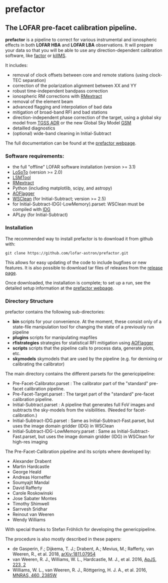 # prefactor
## The LOFAR pre-facet calibration pipeline.

**prefactor** is a pipeline to correct for various instrumental and ionospheric effects in both **LOFAR HBA** and **LOFAR LBA** observations.
It will prepare your data so that you will be able to use any direction-dependent calibration software, like [factor](https://github.com/lofar-astron/factor) or [killMS](https://github.com/saopicc/killMS/).

It includes:
* removal of clock offsets between core and remote stations (using clock-TEC separation)
* correction of the polarization alignment between XX and YY
* robust time-independent bandpass correction
* ionospheric RM corrections with [RMextract](https://github.com/lofar-astron/RMextract/)
* removal of the element beam
* advanced flagging and interpolation of bad data
* mitigation of broad-band RFI and bad stations
* direction-independent phase correction of the target, using a global sky model from [TGSS ADR](https://http://tgssadr.strw.leidenuniv.nl/)  or the new Global Sky Model [GSM](http://172.104.228.177/)
* detailled diagnostics
* (optional) wide-band cleaning in Initial-Subtract

The full documentation can be found at the [prefactor webpage](https://www.astron.nl/citt/prefactor/).

### Software requirements:
* the full "offline" LOFAR software installation (version >= 3.1)
* [LoSoTo](https://github.com/revoltek/losoto) (version >= 2.0)
* [LSMTool](https://github.com/darafferty/LSMTool)
* [RMextract](https://github.com/maaijke/RMextract)
* Python (including matplotlib, scipy, and astropy)
* [AOFlagger](https://sourceforge.net/p/aoflagger/wiki/Home/)
* [WSClean](https://sourceforge.net/projects/wsclean) (for Initial-Subtract; version >= 2.5)
* for Initial-Subtract-IDG(-LowMemory).parset: WSClean must be compiled with [IDG](https://gitlab.com/astron-idg/idg)
* APLpy (for Initial-Subtract)

### Installation
The recommended way to install prefactor is to download it from github with:

```
git clone https://github.com/lofar-astron/prefactor.git
```

This allows for easy updating of the code to include bugfixes or new features.
It is also possible to download tar files of releases from the [release page](https://github.com/lofar-astron/prefactor/releases).

Once downloaded, the installation is complete; to set up a run, see the detailed setup information at the [prefactor webpage](https://www.astron.nl/citt/prefactor/).

### Directory Structure
prefactor contains the following sub-directories:
* **bin** scripts for your convenience. At the moment, these consist only of a state-file manipulation tool for changing the state of a previously run pipeline
* **plugins** scripts for manipulating mapfiles
* **rfistrategies** strategies for statistical RFI mitigation using [AOFlagger](https://sourceforge.net/p/aoflagger/wiki/Home/)
* **scripts** scripts that the pipeline calls to process data, generate plots, etc.
* **skymodels** skymodels that are used by the pipeline (e.g. for demixing or calibrating the calibrator)


The main directory contains the different parsets for the genericpipeline:
* Pre-Facet-Calibrator.parset : The calibrator part of the "standard" pre-facet calibration pipeline.
* Pre-Facet-Target.parset : The target part of the "standard" pre-facet calibration pipeline.
* Initial-Subtract.parset : A pipeline that generates full FoV images and subtracts the sky-models from the visibilities. (Needed for facet-calibration.)
* Initial-Subtract-IDG.parset : Same as Initial-Subtract-Fast.parset, but uses the image domain gridder (IDG) in WSClean
* Initial-Subtract-IDG-LowMemory.parset : Same as Initial-Subtract-Fast.parset, but uses the image domain gridder (IDG) in WSClean for high-res imaging


The Pre-Facet-Calibration pipeline and its scripts where developed by:
* Alexander Drabent <alex somewhere tls-tautenburg.de>
* Martin Hardcastle <mjh somewhere extragalactic.info>
* George Heald <heald somewhere astron.nl>
* Andreas Horneffer <ahorneffer somewhere mpifr-bonn.mpg.de>
* Soumyajit Mandal <mandal somewhere strw.leidenuniv.nl>
* David Rafferty <drafferty somewhere hs.uni-hamburg.de>
* Carole Roskowinski <carosko gmail.com>
* Jose Sabater Montes <jsm somewhere iaa.es>
* Timothy Shimwell <shimwell somewhere strw.leidenuniv.nl>
* Sarrvesh Sridhar <sarrvesh somewhere astro.rug.nl>
* Reinout van Weeren <rvweeren somewhere strw.leidenuniv.nl>
* Wendy Williams <wwilliams somewhere strw.leidenuniv.nl>

With special thanks to Stefan Fröhlich for developing the genericpipeline.

The procedure is also mostly described in these papers:
* de Gasperin, F.; Dijkema, T. J.; Drabent, A.; Mevius, M.; Rafferty, van Weeren, R., et al. 2018, [arXiv:1811.07954](http://adsabs.harvard.edu/abs/2018arXiv181107954D)
* van Weeren, R. J., Williams, W. L., Hardcastle, M. J., et al. 2016, [ApJS, 223, 2](http://adsabs.harvard.edu/abs/2016ApJS..223....2V)
* Williams, W. L., van Weeren, R. J., Röttgering, H. J. A., et al. 2016, [MNRAS, 460, 2385W](http://adsabs.harvard.edu/abs/2016MNRAS.460.2385W)


